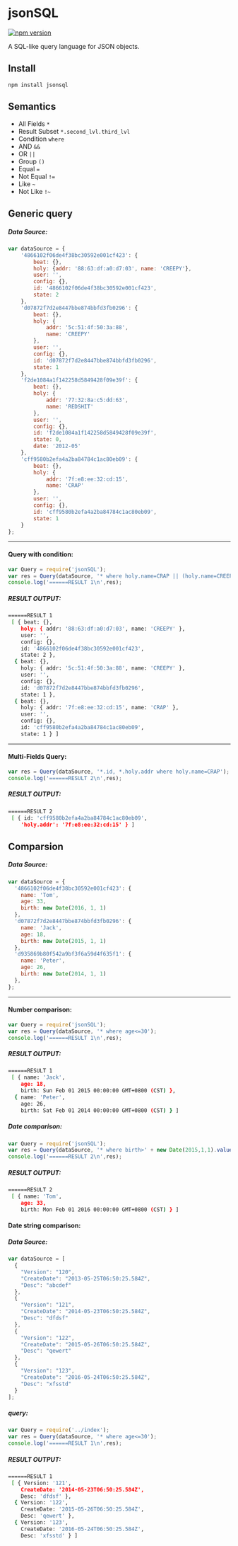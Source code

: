 # jsonSQL

[![npm version](https://badge.fury.io/js/jsonsql.svg?branche=master)](http://badge.fury.io/js/jsonsql)

A SQL-like query language for JSON objects.

## Install
```
npm install jsonsql
```

## Semantics

* All Fields `*`
* Result Subset `*.second_lvl.third_lvl`
* Condition `where`
* AND `&&`
* OR `||`
* Group `()`
* Equal `=`
* Not Equal `!=`
* Like `~`
* Not Like `!~`

## Generic query

##### Data Source:
```javascript
var dataSource = {
    '4866102f06de4f38bc30592e001cf423': {
        beat: {},
        holy: {addr: '88:63:df:a0:d7:03', name: 'CREEPY'},
        user: '',
        config: {},
        id: '4866102f06de4f38bc30592e001cf423',
        state: 2
    },
    'd07872f7d2e8447bbe874bbfd3fb0296': {
        beat: {},
        holy: {
            addr: '5c:51:4f:50:3a:88',
            name: 'CREEPY'
        },
        user: '',
        config: {},
        id: 'd07872f7d2e8447bbe874bbfd3fb0296',
        state: 1
    },
    'f2de1084a1f142258d5849428f09e39f': {
        beat: {},
        holy: {
            addr: '77:32:8a:c5:dd:63',
            name: 'REDSHIT'
        },
        user: '',
        config: {},
        id: 'f2de1084a1f142258d5849428f09e39f',
        state: 0,
        date: '2012-05'
    },
    'cff9580b2efa4a2ba84784c1ac80eb09': {
        beat: {},
        holy: {
            addr: '7f:e8:ee:32:cd:15',
            name: 'CRAP'
        },
        user: '',
        config: {},
        id: 'cff9580b2efa4a2ba84784c1ac80eb09',
        state: 1
    }
};  
```

- - -
#### Query with condition:
```javascript
var Query = require('jsonSQL');
var res = Query(dataSource, '* where holy.name=CRAP || (holy.name=CREEPY && (state=1 || state=2))');
console.log('======RESULT 1\n',res);
```
##### RESULT OUTPUT:

```bash
======RESULT 1
 [ { beat: {},
    holy: { addr: '88:63:df:a0:d7:03', name: 'CREEPY' },
    user: '',
    config: {},
    id: '4866102f06de4f38bc30592e001cf423',
    state: 2 },
  { beat: {},
    holy: { addr: '5c:51:4f:50:3a:88', name: 'CREEPY' },
    user: '',
    config: {},
    id: 'd07872f7d2e8447bbe874bbfd3fb0296',
    state: 1 },
  { beat: {},
    holy: { addr: '7f:e8:ee:32:cd:15', name: 'CRAP' },
    user: '',
    config: {},
    id: 'cff9580b2efa4a2ba84784c1ac80eb09',
    state: 1 } ]
```

- - -
#### Multi-Fields Query:
```javascript
var res = Query(dataSource, '*.id, *.holy.addr where holy.name=CRAP');
console.log('======RESULT 2\n',res);
```
##### RESULT OUTPUT:
```bash
======RESULT 2
 [ { id: 'cff9580b2efa4a2ba84784c1ac80eb09',
    'holy.addr': '7f:e8:ee:32:cd:15' } ]
```

## Comparsion

##### Data Source:
```javascript
var dataSource = {
  '4866102f06de4f38bc30592e001cf423': {
    name: 'Tom',
    age: 33,
    birth: new Date(2016, 1, 1)
  },
  'd07872f7d2e8447bbe874bbfd3fb0296': {
    name: 'Jack',
    age: 18,
    birth: new Date(2015, 1, 1)
  },
  'd935869b80f542a9bf3f6a59d4f635f1': {
    name: 'Peter',
    age: 26,
    birth: new Date(2014, 1, 1)
  },
};
```
- - -
#### Number comparison:
```javascript
var Query = require('jsonSQL');
var res = Query(dataSource, '* where age<=30');
console.log('======RESULT 1\n',res);
```
##### RESULT OUTPUT:
```bash
======RESULT 1
 [ { name: 'Jack',
    age: 18,
    birth: Sun Feb 01 2015 00:00:00 GMT+0800 (CST) },
  { name: 'Peter',
    age: 26,
    birth: Sat Feb 01 2014 00:00:00 GMT+0800 (CST) } ]
```

##### Date comparison:
```javascript
var Query = require('jsonSQL');
var res = Query(dataSource, '* where birth>' + new Date(2015,1,1).valueOf());
console.log('======RESULT 2\n',res);
```
##### RESULT OUTPUT:
```bash
======RESULT 2
 [ { name: 'Tom',
    age: 33,
    birth: Mon Feb 01 2016 00:00:00 GMT+0800 (CST) } ]
```

#### Date string comparison:

##### Data Source:
```javascript
var dataSource = [
  {
    "Version": "120",
    "CreateDate": "2013-05-25T06:50:25.584Z",
    "Desc": "abcdef"
  },
  {
    "Version": "121",
    "CreateDate": "2014-05-23T06:50:25.584Z",
    "Desc": "dfdsf"
  },
  {
    "Version": "122",
    "CreateDate": "2015-05-26T06:50:25.584Z",
    "Desc": "qewert"
  },
  {
    "Version": "123",
    "CreateDate": "2016-05-24T06:50:25.584Z",
    "Desc": "xfsstd"
  }
];
```
##### query:
```javascript
var Query = require('../index');
var res = Query(dataSource, '* where age<=30');
console.log('======RESULT 1\n',res);
```

##### RESULT OUTPUT:
```bash
======RESULT 1
 [ { Version: '121',
    CreateDate: '2014-05-23T06:50:25.584Z',
    Desc: 'dfdsf' },
  { Version: '122',
    CreateDate: '2015-05-26T06:50:25.584Z',
    Desc: 'qewert' },
  { Version: '123',
    CreateDate: '2016-05-24T06:50:25.584Z',
    Desc: 'xfsstd' } ]
```